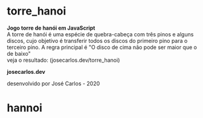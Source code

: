# torre_hanoi
<b>Jogo torre de hanói em JavaScript</b>
<br>
A torre de hanói é uma espécie de quebra-cabeça com três pinos e alguns discos, cujo objetivo é transferir todos os discos do primeiro pino para o terceiro pino.
A regra principal é "O disco de cima não pode ser maior que o de baixo"
<br>veja o resultado: (josecarlos.dev/torre_hanoi)

<b>josecarlos.dev</b>

desenvolvido por José Carlos - 2020
# hannoi
